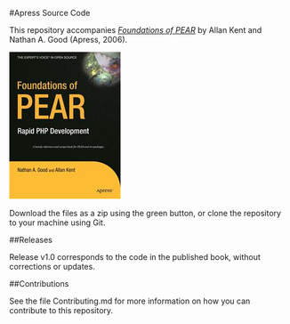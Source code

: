 #Apress Source Code

This repository accompanies [*Foundations of PEAR*](http://www.apress.com/9781590597392) by Allan Kent and Nathan A. Good (Apress, 2006).

![Cover image](9781590597392.jpg)

Download the files as a zip using the green button, or clone the repository to your machine using Git.

##Releases

Release v1.0 corresponds to the code in the published book, without corrections or updates.

##Contributions

See the file Contributing.md for more information on how you can contribute to this repository.
